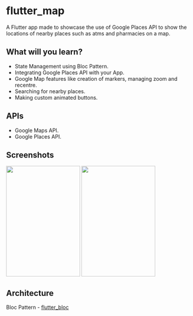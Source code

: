 # flutter_map

A Flutter app made to showcase the use of Google Places API to show the locations of nearby places such as atms and pharmacies on a map.

## What will you learn?

- State Management using Bloc Pattern.
- Integrating Google Places API with your App.
- Google Map features like creation of markers, managing zoom and recentre.
- Searching for nearby places.
- Making custom animated buttons.

## APIs

- Google Maps API.
- Google Places API.

## Screenshots

<p><img src="https://i.imgur.com/MebTwkm.png" width="200px" height="300px"/></span> <img src="https://i.imgur.com/VKIbc84.png" width="200px" height="300px"/></p>


## Architecture

Bloc Pattern - [flutter_bloc](https://pub.dev/packages/flutter_bloc)
